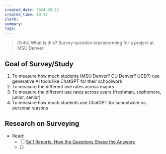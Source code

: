 ```yaml
---
created_date: 2024.09.23
created_time: 10:37
clerk: 
summary: 
tags:
---
```

>[!info] What is this?
> Survey question brainstorming for a project at MSU Denver

## Goal of Survey/Study
1. To measure how much students (MSU Denver? CU Denver? UCD?) use generative AI tools like ChatGPT for their schoolwork
2. To measure the different use rates across majors
3. To measure the different use rates across years (freshman, sophomore, junior, senior)
4. To measure how much students use ChatGPT for schoolwork vs. personal reasons

## Research on Surveying
- Read:
	- [ ] [Self Reports: How the Questions Shape the Answers](https://cci.drexel.edu/faculty/sgasson/Readings/Schwarz%20%5B1999%5D%20Self-reports%20-%20How%20the%20questions%20shape%20the%20answers.pdf)
	- [ ] 



